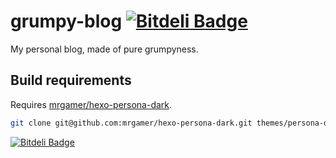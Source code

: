 grumpy-blog [![Bitdeli Badge](https://d2weczhvl823v0.cloudfront.net/mrgamer/grumpy-blog/trend.png)](https://bitdeli.com/free "Bitdeli Badge")
===========

My personal blog, made of pure grumpyness.

## Build requirements
Requires [mrgamer/hexo-persona-dark].
```bash
git clone git@github.com:mrgamer/hexo-persona-dark.git themes/persona-dark
```

  [mrgamer/hexo-persona-dark]: https://github.com/mrgamer/hexo-persona-dark


[![Bitdeli Badge](https://d2weczhvl823v0.cloudfront.net/mrgamer/grumpy-blog/trend.png)](https://bitdeli.com/free "Bitdeli Badge")

